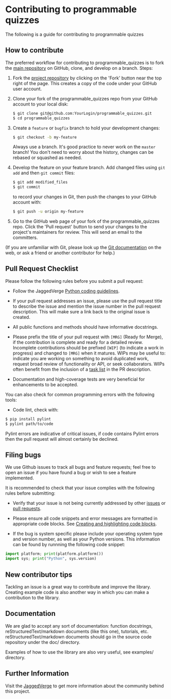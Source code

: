 
Contributing to programmable quizzes
==================================
The following is a guide for contributing to programmable quizzes

How to contribute
-----------------

The preferred workflow for contributing to programmable_quizzes is to fork the
[main repository](https://github.com/JaggedVerge/programmable_quizzes) on
GitHub, clone, and develop on a branch. Steps:

1. Fork the [project repository](https://github.com/JaggedVerge/programmable_quizzes)
   by clicking on the 'Fork' button near the top right of the page. This creates
   a copy of the code under your GitHub user account.

2. Clone your fork of the programmable_quizzes repo from your GitHub account to your local disk:

   ```bash
   $ git clone git@github.com:YourLogin/programmable_quizzes.git
   $ cd programmable_quizzes
   ```

3. Create a ``feature`` or ``bugfix`` branch to hold your development changes:

   ```bash
   $ git checkout -b my-feature
   ```

   Always use a branch. It's good practice to never work on the ``master`` branch!
   You don't need to worry about the history, changes can be rebased or squashed as needed.

4. Develop the feature on your feature branch. Add changed files using ``git add`` and then ``git commit`` files:

   ```bash
   $ git add modified_files
   $ git commit
   ```

   to record your changes in Git, then push the changes to your GitHub account with:

   ```bash
   $ git push -u origin my-feature
   ```

5. Go to the GitHub web page of your fork of the programmable_quizzes repo.
Click the 'Pull request' button to send your changes to the project's maintainers for
review. This will send an email to the committers.

(If you are unfamiliar with Git, please look up the
[Git documentation](https://git-scm.com/documentation) on the web, or ask a friend or another contributor for help.)

Pull Request Checklist
----------------------

Please follow the following rules before you submit a pull request:

-  Follow the JaggedVerge
   [Python coding guidelines](http://www.jaggedverge.com/python-coding-guidelines/).

-  If your pull request addresses an issue, please use the pull request title
   to describe the issue and mention the issue number in the pull request description.
   This will make sure a link back to the original issue is created.

-  All public functions and methods should have informative docstrings.

-  Please prefix the title of your pull request with `[MRG]` (Ready for
   Merge), if the contribution is complete and ready for a detailed review.
   Incomplete contributions should be prefixed `[WIP]` (to indicate a work
   in progress) and changed to `[MRG]` when it matures. WIPs may be useful
   to: indicate you are working on something to avoid duplicated work,
   request broad review of functionality or API, or seek collaborators.
   WIPs often benefit from the inclusion of a
   [task list](https://github.com/blog/1375-task-lists-in-gfm-issues-pulls-comments)
   in the PR description.

-  Documentation and high-coverage tests are very beneficial for enhancements to be accepted.


You can also check for common programming errors with the following tools:

-  Code lint, check with:

  ```bash
  $ pip install pylint
  $ pylint path/to/code
  ```

Pylint errors are indicative of critical issues, if code contains Pylint errors
then the pull request will almost certainly be declined.

Filing bugs
-----------
We use Github issues to track all bugs and feature requests; feel free to
open an issue if you have found a bug or wish to see a feature implemented.

It is recommended to check that your issue complies with the
following rules before submitting:

-  Verify that your issue is not being currently addressed by other
   [issues](https://github.com/JaggedVerge/programmable_quizzes/issues?q=)
   or [pull requests](https://github.com/JaggedVerge/programmable_quizzes/pulls?q=).

-  Please ensure all code snippets and error messages are formatted in
   appropriate code blocks.
   See [Creating and highlighting code blocks](https://help.github.com/articles/creating-and-highlighting-code-blocks).

-  If the bug is system specific please include your operating system type and version number,
   as well as your Python versions. This information
   can be found by runnning the following code snippet:

  ```python
  import platform; print(platform.platform())
  import sys; print("Python", sys.version)
  ```

New contributor tips
--------------------

Tackling an issue is a great way to contribute and improve the library.
Creating example code is also another way in which you can make a contribution to the library.

Documentation
-------------

We are glad to accept any sort of documentation: function docstrings,
reStructuredText/markdown documents (like this one), tutorials, etc.
reStructuredText/markdown documents should go in the source code repository under the
doc/ directory.

Examples of how to use the library are also very useful, see examples/ directory.

Further Information
-------------------

Visit the [JaggedVerge](http://www.jaggedverge.com/) to get more information about the community behind this project.
